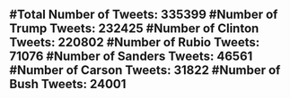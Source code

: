 #Total Number of Tweets: 335399 
#Number of Trump Tweets: 232425
#Number of Clinton Tweets: 220802
#Number of Rubio Tweets: 71076
#Number of Sanders Tweets: 46561
#Number of Carson Tweets: 31822
#Number of Bush Tweets: 24001
---
